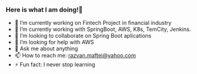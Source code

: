 ### Here is what I am doing!👋


- 🔭 I’m currently working on Fintech Project in financial industry
- 🌱 I’m currently working with  SpringBoot, AWS, K8s, TemCity, Jenkins.
- 👯 I’m looking to collaborate on  Spring Boot aplications
- 🤔 I’m looking for help with AWS
- 💬 Ask me about anything
- 📫 How to reach me: razvan.maftei@yahoo.com
- ⚡ Fun fact: I never stop learning
